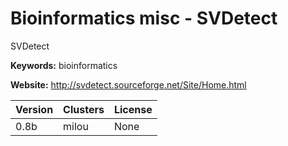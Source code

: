 # Bioinformatics misc - SVDetect

SVDetect

**Keywords:** bioinformatics

**Website:** <http://svdetect.sourceforge.net/Site/Home.html>

| Version | Clusters | License |
| ------- | -------- | ------- |
| 0.8b | milou | None |
